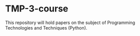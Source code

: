 # TMP-3-course
This repository will hold papers on the subject of Programming Technologies and Techniques (Python).
